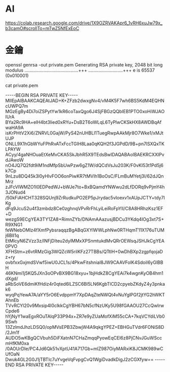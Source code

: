 # AI

https://colab.research.google.com/drive/1X9OZRVAKApr6_1vRH6xuJw79x_b3camO#scrollTo=mTwZ5NfExEoC

# 金鑰

openssl genrsa -out private.pem
Generating RSA private key, 2048 bit long modulus
..........................................+++
...........................+++
e is 65537 (0x010001)


 cat private.pem 


-----BEGIN RSA PRIVATE KEY-----
MIIEpAIBAAKCAQEAtJAD+K+ZFzb2dwxgNv4/vM4K5F7wh6BS5KdM4EQHNcUWPQ7m
MGzEgBy4Di7oiZSPytYw1kR6coTaxQgo6J4SjFBGzQQbIEB1PTO0xoHiWJAOIUrA
BYa2Rc9HA+elH4bt3lied0xRYu+DsB2T6oWLqL6TyPlwCKSkHX8AWDBqAfwaHA9A
isKrPHtV2Xi6/ZNRVL0GajW/PyS42nUHBLl1TuegRwpAAkMjr8O7Wke1/xMJtUJP
ONLL9X1hGbWYuFPhRvATxFccTGIH8Laa0qKQH2f3JGPdD/9B+pn7lSXQxTKLPAYW
ACyy/4gaNHOuaEtXeMvCKA5SkJbhR5X9TEdsBwIDAQABAoIBAEKRCXXIPvdJAwoW
nO4JQ7Q2fdt9iM1ndMfpSbUwPzw6gZ1W/dQCdVsJu203K/F0vKI53t1Pd5j6k7Cp
9nLzu8DQ45k3l0yHlvFOO6onPiwKR7tMVIh1BoOsC/FLmBuMYetj3l/62dJQnMrz
zJFcVIWMZO1l0EDPedWJ+bWJe7to+BxBQamdYNWwu2dLfDORq9vPjmY4h3JONud4
/50kFiAHCHT328SQUnj9ZrRudkuPO2EP5pJrydac5vIoexv1xAUpJCTY+tdy7IKg
dFq9JcuS2u4f3zmbdz8Ce0zghnqVPvRrFhLyiLeiRoFpYIl/C8A8HRhzKsz1EF+D
wezgS9ECgYEA3TY1ZA8+RimnZYb/DNAmAAazusjBDCu3YKdq4IOg3xt7S+R9XNG1
feWNebOMlz4fXmfPybsraqqzBgABqGXYlWWLphNw0RTHqmT11X176uTUMj6BlI1q
EtMlcyN6ZVzz3z/lNFjDIteu2dylMMxXPSnmtukdMvQRrOEWsqJSHJkCgYEA0PVO
XFHStm+z6vtRMzGig3WQZcW5rilKFz27TBBs/QTtlH+0wDhBXp2zgpfqojaDz+ry
ovbfxxGxjmdSVwf5iwU0JCL1s/4PkwFitshnial8JW9CAAVFolK4SdoiI6yGlBBH
46KNmi1j5KQ5JXn3oOPvBX9BG18xyu+1bjHdkZ8CgYEAi7k4wgnKyOB4hm1dXgd/
aRbSoVE6dmiKfHdiz4r0qted6lLZSC6Bl5LN6KgbTlCD2cpyebZKdyZ4y3pnkak6
wyqPqYewA7A/aYY5rO6EvdppmY7XpDAqZteNWQt4vNuYglPGf2jtYG2hWKTAhnEb
TVvRCYl20v9Mxsip4I0clkkCgYBH67bN5cfNzUKy5U98fGAAOU27CcQwIrwCpde6
hYjNyY1waEgxROuTAlqP33P94x+ZR7e9yZUaMofXiM55cCA+7kqVCYdiLVb09Swh
13ZzlmdJhzLDSQ0/opMVsEPB3ZbwjW4A9qkgYPEZ+EBHGuTVdr6FONiS8D/2Jm1f
AUDO5wKBgQCVbuh5DiFXatnN7CHaZmqqPyowEqCEl6z8PjCNvJGuWSccmHfKM0xa
/0AOUrDIe/PC4Jd6Qk51vXptU41A717Gb+mlZ987OiyMARxiK8JCMK989wCUfOaN
Dwuk4GL2G0J1jTBTIc7uYvgeVqFvpgCvQ1WgiDvadkDigJ2zCGXfyw==
-----END RSA PRIVATE KEY-----

```
